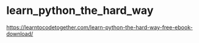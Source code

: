 # learn_python_the_hard_way

https://learntocodetogether.com/learn-python-the-hard-way-free-ebook-download/

